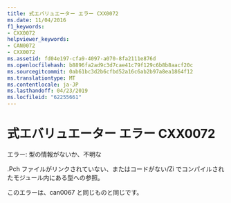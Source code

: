 ```yaml
---
title: 式エバリュエーター エラー CXX0072
ms.date: 11/04/2016
f1_keywords:
- CXX0072
helpviewer_keywords:
- CAN0072
- CXX0072
ms.assetid: fd04e197-cfa9-4097-a070-8fa2111e876d
ms.openlocfilehash: b8896fa2ad9c3d7cae41c79f129c6b8b8aacf20c
ms.sourcegitcommit: 0ab61bc3d2b6cfbd52a16c6ab2b97a8ea1864f12
ms.translationtype: MT
ms.contentlocale: ja-JP
ms.lasthandoff: 04/23/2019
ms.locfileid: "62255661"
---
```

# <a name="expression-evaluator-error-cxx0072"></a>式エバリュエーター エラー CXX0072

エラー: 型の情報がないか、不明な

.Pch ファイルがリンクされていない、またはコードがない/Zi でコンパイルされたモジュール内にある型への参照。

このエラーは、can0067 と同じものと同じです。